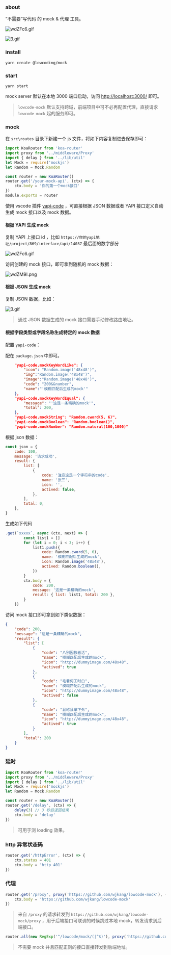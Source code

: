 ### about

“不需要”写代码 的 mock & 代理 工具。

![wdZFc6.gif](https://s1.ax1x.com/2020/09/12/wdZFc6.gif)

![3.gif](https://i.loli.net/2020/09/12/BC3vZwXaG1YqOl6.gif)

### install

`yarn create @lowcoding/mock`

### start

`yarn start`

mock server 默认在本地 3000 端口启动，访问 [http://localhost:3000/](http://localhost:3000/) 即可。

> `lowcode-mock` 默认支持跨域，前端项目中可不必再配置代理，直接请求 `lowcode-mock` 起的服务即可。

### mock

在 `src\routes` 目录下新建一个 js 文件，将如下内容复制进去保存即可：

```js
import KoaRouter from 'koa-router'
import proxy from '../middleware/Proxy'
import { delay } from '../lib/util'
let Mock = require('mockjs')
let Random = Mock.Random

const router = new KoaRouter()
router.get('/your-mock-api', (ctx) => {
	ctx.body = '你的第一个mock接口'
})
module.exports = router
```

使用 vscode 插件 [yapi-code](https://marketplace.visualstudio.com/items?itemName=wjkang.yapi-code) ，可直接根据 JSON 数据或者 YAPI 接口定义自动生成 mock 接口以及 mock 数据。

#### 根据 YAPI 生成 mock

复制 YAPI 上接口 id ，比如 `https://你的yapi地址/project/869/interface/api/14037` 最后面的数字部分

![wdZFc6.gif](https://s1.ax1x.com/2020/09/12/wdZFc6.gif)

访问创建的 mock 接口，即可拿到随机的 mock 数据：

![wdZM9I.png](https://s1.ax1x.com/2020/09/12/wdZM9I.png)

#### 根据 JSON 生成 mock

复制 JSON 数据，比如：

![3.gif](https://i.loli.net/2020/09/12/BC3vZwXaG1YqOl6.gif)

> 通过 JSON 数据生成的 mock 接口需要手动修改路由地址。

#### 根据字段类型或字段名称生成特定的 mock 数据

配置 `yapi-code`：

配在 `package.json` 中即可。

```json
	"yapi-code.mockKeyWordLike": {
		"icon": "Random.image('48x48')",
		"img":"Random.image('48x48')",
		"image":"Random.image('48x48')",
		"code": "200&&number",
		"name":"'模糊匹配后生成的mock'"
	},
	"yapi-code.mockKeyWordEqual": {
		"message": "'这是一条精确的mock'",
		"total": 200,
	},
	"yapi-code.mockString": "Random.cword(5, 6)",
	"yapi-code.mockBoolean": "Random.boolean()",
	"yapi-code.mockNumber": "Random.natural(100,1000)"

```

根据 json 数据：

```js
const json = {
	code: 100,
	message: '请求成功',
	result: {
		list: [
			{
				code: '注意这是一个字符串的code',
				name: '张三',
				icon: '',
				actived: false,
			},
		],
		total: 0,
	},
}
```

生成如下代码

```js
.get(`xxxxx`, async (ctx, next) => {
		const list1 = []
		for (let i = 0; i < 3; i++) {
			list1.push({
				code: Random.cword(5, 6),
				name: '模糊匹配后生成的mock',
				icon: Random.image('48x48'),
				actived: Random.boolean(),
			})
		}
		ctx.body = {
			code: 200,
			message: '这是一条精确的mock',
			result: { list: list1, total: 200 },
		}
	})
```

访问 mock 接口即可拿到如下类似数据：

```json
{
	"code": 200,
	"message": "这是一条精确的mock",
	"result": {
		"list": [
			{
				"code": "八别因教者活",
				"name": "模糊匹配后生成的mock",
				"icon": "http://dummyimage.com/48x48",
				"actived": true
			},
			{
				"code": "毛着何工时白",
				"name": "模糊匹配后生成的mock",
				"icon": "http://dummyimage.com/48x48",
				"actived": false
			},
			{
				"code": "县称县单下外",
				"name": "模糊匹配后生成的mock",
				"icon": "http://dummyimage.com/48x48",
				"actived": true
			}
		],
		"total": 200
	}
}
```

### 延时

```js
import KoaRouter from 'koa-router'
import proxy from '../middleware/Proxy'
import { delay } from '../lib/util'
let Mock = require('mockjs')
let Random = Mock.Random

const router = new KoaRouter()
router.get('/delay', (ctx) => {
	delay(3) // 3 秒后返回结果
	ctx.body = 'delay'
})
```

> 可用于测 loading 效果。

### http 异常状态码

```js
router.get('/httpError', (ctx) => {
	ctx.status = 401
	ctx.body = 'http 401'
})
```

### 代理

```js
router.get('/proxy', proxy('https://github.com/wjkang/lowcode-mock'), (ctx) => {
	ctx.body = 'https://github.com/wjkang/lowcode-mock'
})
```

> 来自 `/proxy` 的请求转发到 `https://github.com/wjkang/lowcode-mock/proxy` ，用于后端接口可联调的时候跳过本地 mock，转发请求到后端接口。

```js
router.all(new RegExp('^/lowcode/mock/(|^$)'), proxy('https://github.com/wjkang/lowcode-mock'))
```

> 不需要 mock 并且匹配正则的接口直接转发到后端地址。
